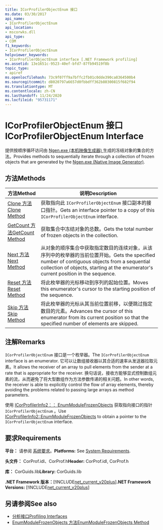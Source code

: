 ```yaml
---
title: ICorProfilerObjectEnum 接口
ms.date: 03/30/2017
api_name:
- ICorProfilerObjectEnum
api_location:
- mscorwks.dll
api_type:
- COM
f1_keywords:
- ICorProfilerObjectEnum
helpviewer_keywords:
- ICorProfilerObjectEnum interface [.NET Framework profiling]
ms.assetid: 13e1651c-9523-40ef-bfd7-87fb94519f8b
topic_type:
- apiref
ms.openlocfilehash: 73c9f07ff9a7bffc2fb01c0dde390ca8364500b4
ms.sourcegitcommit: d8020797a6657d0fbbdff362b80300815f682f94
ms.translationtype: MT
ms.contentlocale: zh-CN
ms.lasthandoff: 11/24/2020
ms.locfileid: "95731171"
---
```

# <a name="icorprofilerobjectenum-interface"></a><span data-ttu-id="6d2ed-102">ICorProfilerObjectEnum 接口</span><span class="sxs-lookup"><span data-stu-id="6d2ed-102">ICorProfilerObjectEnum Interface</span></span>

<span data-ttu-id="6d2ed-103">提供按顺序循环访问由 [Ngen.exe (本机映像生成器) ](../../tools/ngen-exe-native-image-generator.md)生成的冻结对象的集合的方法。</span><span class="sxs-lookup"><span data-stu-id="6d2ed-103">Provides methods to sequentially iterate through a collection of frozen objects that are generated by the [Ngen.exe (Native Image Generator)](../../tools/ngen-exe-native-image-generator.md).</span></span>  
  
## <a name="methods"></a><span data-ttu-id="6d2ed-104">方法</span><span class="sxs-lookup"><span data-stu-id="6d2ed-104">Methods</span></span>  
  
|<span data-ttu-id="6d2ed-105">方法</span><span class="sxs-lookup"><span data-stu-id="6d2ed-105">Method</span></span>|<span data-ttu-id="6d2ed-106">说明</span><span class="sxs-lookup"><span data-stu-id="6d2ed-106">Description</span></span>|  
|------------|-----------------|  
|[<span data-ttu-id="6d2ed-107">Clone 方法</span><span class="sxs-lookup"><span data-stu-id="6d2ed-107">Clone Method</span></span>](icorprofilerobjectenum-clone-method.md)|<span data-ttu-id="6d2ed-108">获取指向此 `ICorProfilerObjectEnum` 接口副本的接口指针。</span><span class="sxs-lookup"><span data-stu-id="6d2ed-108">Gets an interface pointer to a copy of this `ICorProfilerObjectEnum` interface.</span></span>|  
|[<span data-ttu-id="6d2ed-109">GetCount 方法</span><span class="sxs-lookup"><span data-stu-id="6d2ed-109">GetCount Method</span></span>](icorprofilerobjectenum-getcount-method.md)|<span data-ttu-id="6d2ed-110">获取集合中冻结对象的总数。</span><span class="sxs-lookup"><span data-stu-id="6d2ed-110">Gets the total number of frozen objects in the collection.</span></span>|  
|[<span data-ttu-id="6d2ed-111">Next 方法</span><span class="sxs-lookup"><span data-stu-id="6d2ed-111">Next Method</span></span>](icorprofilerobjectenum-next-method.md)|<span data-ttu-id="6d2ed-112">从对象的顺序集合中获取指定数目的连续对象，从该序列中的枚举器的当前位置开始。</span><span class="sxs-lookup"><span data-stu-id="6d2ed-112">Gets the specified number of contiguous objects from a sequential collection of objects, starting at the enumerator's current position in the sequence.</span></span>|  
|[<span data-ttu-id="6d2ed-113">Reset 方法</span><span class="sxs-lookup"><span data-stu-id="6d2ed-113">Reset Method</span></span>](icorprofilerobjectenum-reset-method.md)|<span data-ttu-id="6d2ed-114">将此枚举器的光标移动到序列的起始位置。</span><span class="sxs-lookup"><span data-stu-id="6d2ed-114">Moves this enumerator's cursor to the starting position of the sequence.</span></span>|  
|[<span data-ttu-id="6d2ed-115">Skip 方法</span><span class="sxs-lookup"><span data-stu-id="6d2ed-115">Skip Method</span></span>](icorprofilerobjectenum-skip-method.md)|<span data-ttu-id="6d2ed-116">将此枚举器的光标从其当前位置前移，以便跳过指定数目的元素。</span><span class="sxs-lookup"><span data-stu-id="6d2ed-116">Advances the cursor of this enumerator from its current position so that the specified number of elements are skipped.</span></span>|  
  
## <a name="remarks"></a><span data-ttu-id="6d2ed-117">注解</span><span class="sxs-lookup"><span data-stu-id="6d2ed-117">Remarks</span></span>  

 <span data-ttu-id="6d2ed-118">`ICorProfilerObjectEnum` 接口是一个枚举器。</span><span class="sxs-lookup"><span data-stu-id="6d2ed-118">The `ICorProfilerObjectEnum` interface is an enumerator.</span></span> <span data-ttu-id="6d2ed-119">它可以让数组接收器以其合适的速率从发送器拉取元素。</span><span class="sxs-lookup"><span data-stu-id="6d2ed-119">It allows the receiver of an array to pull elements from the sender at a rate that is appropriate for the receiver.</span></span> <span data-ttu-id="6d2ed-120">换句话说，接收方能够显式控制数组元素的流，从而避免了将大型数组作为方法参数传递的相关问题。</span><span class="sxs-lookup"><span data-stu-id="6d2ed-120">In other words, the receiver is able to explicitly control the flow of array elements, thereby avoiding the problems related to passing large arrays as method parameters.</span></span>  
  
 <span data-ttu-id="6d2ed-121">使用 [ICorProfilerInfo2：： EnumModuleFrozenObjects](icorprofilerinfo2-enummodulefrozenobjects-method.md) 获取指向接口的指针 `ICorProfilerObjectEnum` 。</span><span class="sxs-lookup"><span data-stu-id="6d2ed-121">Use [ICorProfilerInfo2::EnumModuleFrozenObjects](icorprofilerinfo2-enummodulefrozenobjects-method.md) to obtain a pointer to the `ICorProfilerObjectEnum` interface.</span></span>  
  
## <a name="requirements"></a><span data-ttu-id="6d2ed-122">要求</span><span class="sxs-lookup"><span data-stu-id="6d2ed-122">Requirements</span></span>  

 <span data-ttu-id="6d2ed-123">**平台：** 请参阅 [系统要求](../../get-started/system-requirements.md)。</span><span class="sxs-lookup"><span data-stu-id="6d2ed-123">**Platforms:** See [System Requirements](../../get-started/system-requirements.md).</span></span>  
  
 <span data-ttu-id="6d2ed-124">**头文件：** CorProf.idl、CorProf.h</span><span class="sxs-lookup"><span data-stu-id="6d2ed-124">**Header:** CorProf.idl, CorProf.h</span></span>  
  
 <span data-ttu-id="6d2ed-125">**库：** CorGuids.lib</span><span class="sxs-lookup"><span data-stu-id="6d2ed-125">**Library:** CorGuids.lib</span></span>  
  
 <span data-ttu-id="6d2ed-126">**.NET Framework 版本：**[!INCLUDE[net_current_v20plus](../../../../includes/net-current-v20plus-md.md)]</span><span class="sxs-lookup"><span data-stu-id="6d2ed-126">**.NET Framework Versions:** [!INCLUDE[net_current_v20plus](../../../../includes/net-current-v20plus-md.md)]</span></span>  
  
## <a name="see-also"></a><span data-ttu-id="6d2ed-127">另请参阅</span><span class="sxs-lookup"><span data-stu-id="6d2ed-127">See also</span></span>

- [<span data-ttu-id="6d2ed-128">分析接口</span><span class="sxs-lookup"><span data-stu-id="6d2ed-128">Profiling Interfaces</span></span>](profiling-interfaces.md)
- [<span data-ttu-id="6d2ed-129">EnumModuleFrozenObjects 方法</span><span class="sxs-lookup"><span data-stu-id="6d2ed-129">EnumModuleFrozenObjects Method</span></span>](icorprofilerinfo2-enummodulefrozenobjects-method.md)
